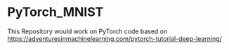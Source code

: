 # PyTorch_MNIST
This Repository would work on PyTorch
code based on https://adventuresinmachinelearning.com/pytorch-tutorial-deep-learning/